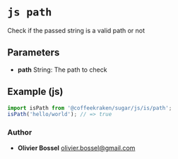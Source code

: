 


<!-- @namespace    sugar.node.is -->

# ```js path ```


Check if the passed string is a valid path or not

## Parameters

- **path**  String: The path to check



## Example (js)

```js
import isPath from '@coffeekraken/sugar/js/is/path';
isPath('hello/world'); // => true
```


### Author
- **Olivier Bossel** <a href="mailto:olivier.bossel@gmail.com">olivier.bossel@gmail.com</a> 



